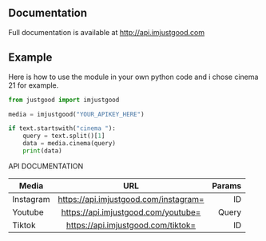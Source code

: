 ## Documentation
Full documentation is available at http://api.imjustgood.com

## Example
Here is how to use the module in your own python code
and i chose cinema 21 for example.

```python
from justgood import imjustgood

media = imjustgood("YOUR_APIKEY_HERE")

if text.startswith("cinema "):
    query = text.split()[1]
    data = media.cinema(query)
    print(data)
```
API DOCUMENTATION

| Media        | URL           | Params  |
| ------------- |:-------------:| -----:|
| Instagram    | https://api.imjustgood.com/instagram= | ID |
| Youtube      | https://api.imjustgood.com/youtube=      |   Query |
| Tiktok | https://api.imjustgood.com/tiktok=     |    ID |
